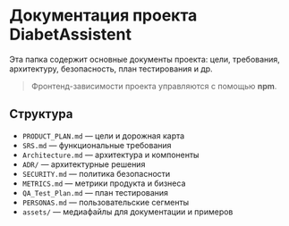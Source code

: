 # Документация проекта DiabetAssistent

Эта папка содержит основные документы проекта: цели, требования, архитектуру, безопасность, план тестирования и др.

> Фронтенд-зависимости проекта управляются с помощью **npm**.

## Структура
- `PRODUCT_PLAN.md` — цели и дорожная карта
- `SRS.md` — функциональные требования
- `Architecture.md` — архитектура и компоненты
- `ADR/` — архитектурные решения
- `SECURITY.md` — политика безопасности
- `METRICS.md` — метрики продукта и бизнеса
- `QA_Test_Plan.md` — план тестирования
- `PERSONAS.md` — пользовательские сегменты
- `assets/` — медиафайлы для документации и примеров
